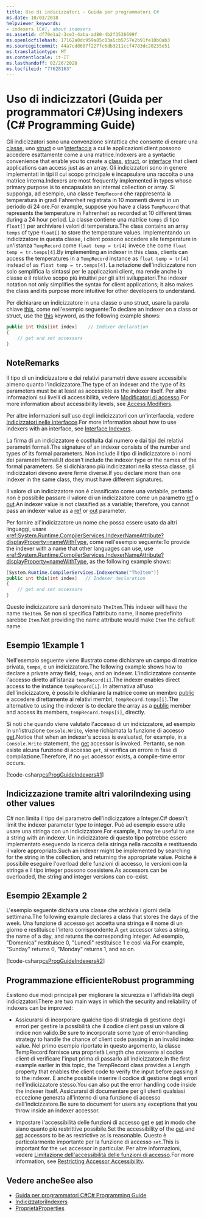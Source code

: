 ```yaml
---
title: Uso di indicizzatori - Guida per programmatori C#
ms.date: 10/03/2018
helpviewer_keywords:
- indexers [C#], about indexers
ms.assetid: df70e1a2-3ce3-4aba-ad80-4b2f3538699f
ms.openlocfilehash: 17162a0dc959a85c03a5cb5757e2b91fe10b0ab3
ms.sourcegitcommit: 44a7cd8687f227fc6db3211ccf4783dc20235e51
ms.translationtype: MT
ms.contentlocale: it-IT
ms.lasthandoff: 02/26/2020
ms.locfileid: "77628163"
---
```

# <a name="using-indexers-c-programming-guide"></a><span data-ttu-id="0a15c-102">Uso di indicizzatori (Guida per programmatori C#)</span><span class="sxs-lookup"><span data-stu-id="0a15c-102">Using indexers (C# Programming Guide)</span></span>

<span data-ttu-id="0a15c-103">Gli indicizzatori sono una convenzione sintattica che consente di creare una [classe](../../language-reference/keywords/class.md), uno [struct](../../language-reference/builtin-types/struct.md) o un'[interfaccia](../../language-reference/keywords/interface.md) a cui le applicazioni client possono accedere esattamente come a una matrice.</span><span class="sxs-lookup"><span data-stu-id="0a15c-103">Indexers are a syntactic convenience that enable you to create a [class](../../language-reference/keywords/class.md), [struct](../../language-reference/builtin-types/struct.md), or [interface](../../language-reference/keywords/interface.md) that client applications can access just as an array.</span></span> <span data-ttu-id="0a15c-104">Gli indicizzatori sono in genere implementati in tipi il cui scopo principale è incapsulare una raccolta o una matrice interna.</span><span class="sxs-lookup"><span data-stu-id="0a15c-104">Indexers are most frequently implemented in types whose primary purpose is to encapsulate an internal collection or array.</span></span> <span data-ttu-id="0a15c-105">Si supponga, ad esempio, una classe `TempRecord` che rappresenta la temperatura in gradi Fahrenheit registrata in 10 momenti diversi in un periodo di 24 ore.</span><span class="sxs-lookup"><span data-stu-id="0a15c-105">For example, suppose you have a class `TempRecord` that represents the temperature in Fahrenheit as recorded at 10 different times during a 24 hour period.</span></span> <span data-ttu-id="0a15c-106">La classe contiene una matrice `temps` di tipo `float[]` per archiviare i valori di temperatura.</span><span class="sxs-lookup"><span data-stu-id="0a15c-106">The class contains an array `temps` of type `float[]` to store the temperature values.</span></span> <span data-ttu-id="0a15c-107">Implementando un indicizzatore in questa classe, i client possono accedere alle temperature in un'istanza `TempRecord` come `float temp = tr[4]` invece che come `float temp = tr.temps[4]`.</span><span class="sxs-lookup"><span data-stu-id="0a15c-107">By implementing an indexer in this class, clients can access the temperatures in a `TempRecord` instance as `float temp = tr[4]` instead of as `float temp = tr.temps[4]`.</span></span> <span data-ttu-id="0a15c-108">La notazione dell'indicizzatore non solo semplifica la sintassi per le applicazioni client, ma rende anche la classe e il relativo scopo più intuitivi per gli altri sviluppatori.</span><span class="sxs-lookup"><span data-stu-id="0a15c-108">The indexer notation not only simplifies the syntax for client applications; it also makes the class and its purpose more intuitive for other developers to understand.</span></span>  
  
<span data-ttu-id="0a15c-109">Per dichiarare un indicizzatore in una classe o uno struct, usare la parola chiave [this](../../language-reference/keywords/this.md), come nell'esempio seguente:</span><span class="sxs-lookup"><span data-stu-id="0a15c-109">To declare an indexer on a class or struct, use the [this](../../language-reference/keywords/this.md) keyword, as the following example shows:</span></span>

```csharp
public int this[int index]    // Indexer declaration  
{  
    // get and set accessors  
}  
```

## <a name="remarks"></a><span data-ttu-id="0a15c-110">Note</span><span class="sxs-lookup"><span data-stu-id="0a15c-110">Remarks</span></span>

<span data-ttu-id="0a15c-111">Il tipo di un indicizzatore e dei relativi parametri deve essere accessibile almeno quanto l'indicizzatore.</span><span class="sxs-lookup"><span data-stu-id="0a15c-111">The type of an indexer and the type of its parameters must be at least as accessible as the indexer itself.</span></span> <span data-ttu-id="0a15c-112">Per altre informazioni sui livelli di accessibilità, vedere [Modificatori di accesso](../../language-reference/keywords/access-modifiers.md).</span><span class="sxs-lookup"><span data-stu-id="0a15c-112">For more information about accessibility levels, see [Access Modifiers](../../language-reference/keywords/access-modifiers.md).</span></span>  
  
 <span data-ttu-id="0a15c-113">Per altre informazioni sull'uso degli indicizzatori con un'interfaccia, vedere [Indicizzatori nelle interfacce](./indexers-in-interfaces.md).</span><span class="sxs-lookup"><span data-stu-id="0a15c-113">For more information about how to use indexers with an interface, see [Interface Indexers](./indexers-in-interfaces.md).</span></span>  
  
 <span data-ttu-id="0a15c-114">La firma di un indicizzatore è costituita dal numero e dai tipi dei relativi parametri formali.</span><span class="sxs-lookup"><span data-stu-id="0a15c-114">The signature of an indexer consists of the number and types of its formal parameters.</span></span> <span data-ttu-id="0a15c-115">Non include il tipo di indicizzatore o i nomi dei parametri formali.</span><span class="sxs-lookup"><span data-stu-id="0a15c-115">It doesn't include the indexer type or the names of the formal parameters.</span></span> <span data-ttu-id="0a15c-116">Se si dichiarano più indicizzatori nella stessa classe, gli indicizzatori devono avere firme diverse.</span><span class="sxs-lookup"><span data-stu-id="0a15c-116">If you declare more than one indexer in the same class, they must have different signatures.</span></span>  
  
 <span data-ttu-id="0a15c-117">Il valore di un indicizzatore non è classificato come una variabile, pertanto non è possibile passare il valore di un indicizzatore come un parametro [ref](../../language-reference/keywords/ref.md) o [out](../../language-reference/keywords/out-parameter-modifier.md).</span><span class="sxs-lookup"><span data-stu-id="0a15c-117">An indexer value is not classified as a variable; therefore, you cannot pass an indexer value as a [ref](../../language-reference/keywords/ref.md) or [out](../../language-reference/keywords/out-parameter-modifier.md) parameter.</span></span>  
  
 <span data-ttu-id="0a15c-118">Per fornire all'indicizzatore un nome che possa essere usato da altri linguaggi, usare <xref:System.Runtime.CompilerServices.IndexerNameAttribute?displayProperty=nameWithType>, come nell'esempio seguente:</span><span class="sxs-lookup"><span data-stu-id="0a15c-118">To provide the indexer with a name that other languages can use, use <xref:System.Runtime.CompilerServices.IndexerNameAttribute?displayProperty=nameWithType>, as the following example shows:</span></span>  

```csharp
[System.Runtime.CompilerServices.IndexerName("TheItem")]  
public int this[int index]   // Indexer declaration  
{
    // get and set accessors  
}  
```

<span data-ttu-id="0a15c-119">Questo indicizzatore sarà denominato `TheItem`.</span><span class="sxs-lookup"><span data-stu-id="0a15c-119">This indexer will have the name `TheItem`.</span></span> <span data-ttu-id="0a15c-120">Se non si specifica l'attributo name, il nome predefinito sarebbe `Item`.</span><span class="sxs-lookup"><span data-stu-id="0a15c-120">Not providing the name attribute would make `Item` the default name.</span></span>  
  
## <a name="example-1"></a><span data-ttu-id="0a15c-121">Esempio 1</span><span class="sxs-lookup"><span data-stu-id="0a15c-121">Example 1</span></span>  
  
<span data-ttu-id="0a15c-122">Nell'esempio seguente viene illustrato come dichiarare un campo di matrice privata, `temps`, e un indicizzatore.</span><span class="sxs-lookup"><span data-stu-id="0a15c-122">The following example shows how to declare a private array field, `temps`, and an indexer.</span></span> <span data-ttu-id="0a15c-123">L'indicizzatore consente l'accesso diretto all'istanza `tempRecord[i]`.</span><span class="sxs-lookup"><span data-stu-id="0a15c-123">The indexer enables direct access to the instance `tempRecord[i]`.</span></span> <span data-ttu-id="0a15c-124">In alternativa all'uso dell'indicizzatore, è possibile dichiarare la matrice come un membro [public](../../language-reference/keywords/public.md) e accedere direttamente ai relativi membri, `tempRecord.temps[i]`.</span><span class="sxs-lookup"><span data-stu-id="0a15c-124">The alternative to using the indexer is to declare the array as a [public](../../language-reference/keywords/public.md) member and access its members, `tempRecord.temps[i]`, directly.</span></span>  
  
 <span data-ttu-id="0a15c-125">Si noti che quando viene valutato l'accesso di un indicizzatore, ad esempio in un'istruzione `Console.Write`, viene richiamata la funzione di accesso [get](../../language-reference/keywords/get.md).</span><span class="sxs-lookup"><span data-stu-id="0a15c-125">Notice that when an indexer's access is evaluated, for example, in a `Console.Write` statement, the [get](../../language-reference/keywords/get.md) accessor is invoked.</span></span> <span data-ttu-id="0a15c-126">Pertanto, se non esiste alcuna funzione di accesso `get`, si verifica un errore in fase di compilazione.</span><span class="sxs-lookup"><span data-stu-id="0a15c-126">Therefore, if no `get` accessor exists, a compile-time error occurs.</span></span>  
  
 [!code-csharp[csProgGuideIndexers#1](~/samples/snippets/csharp/VS_Snippets_VBCSharp/csProgGuideIndexers/CS/Indexers.cs#1)]  
  
## <a name="indexing-using-other-values"></a><span data-ttu-id="0a15c-127">Indicizzazione tramite altri valori</span><span class="sxs-lookup"><span data-stu-id="0a15c-127">Indexing using other values</span></span>

<span data-ttu-id="0a15c-128">C# non limita il tipo del parametro dell'indicizzatore a Integer.</span><span class="sxs-lookup"><span data-stu-id="0a15c-128">C# doesn't limit the indexer parameter type to integer.</span></span> <span data-ttu-id="0a15c-129">Può ad esempio essere utile usare una stringa con un indicizzatore.</span><span class="sxs-lookup"><span data-stu-id="0a15c-129">For example, it may be useful to use a string with an indexer.</span></span> <span data-ttu-id="0a15c-130">Un indicizzatore di questo tipo potrebbe essere implementato eseguendo la ricerca della stringa nella raccolta e restituendo il valore appropriato.</span><span class="sxs-lookup"><span data-stu-id="0a15c-130">Such an indexer might be implemented by searching for the string in the collection, and returning the appropriate value.</span></span> <span data-ttu-id="0a15c-131">Poiché è possibile eseguire l'overload delle funzioni di accesso, le versioni con la stringa e il tipo integer possono coesistere.</span><span class="sxs-lookup"><span data-stu-id="0a15c-131">As accessors can be overloaded, the string and integer versions can co-exist.</span></span>  
  
## <a name="example-2"></a><span data-ttu-id="0a15c-132">Esempio 2</span><span class="sxs-lookup"><span data-stu-id="0a15c-132">Example 2</span></span>  
  
<span data-ttu-id="0a15c-133">L'esempio seguente dichiara una classe che archivia i giorni della settimana.</span><span class="sxs-lookup"><span data-stu-id="0a15c-133">The following example declares a class that stores the days of the week.</span></span> <span data-ttu-id="0a15c-134">Una funzione di accesso `get` accetta una stringa e il nome di un giorno e restituisce l'intero corrispondente.</span><span class="sxs-lookup"><span data-stu-id="0a15c-134">A `get` accessor takes a string, the name of a day, and returns the corresponding integer.</span></span> <span data-ttu-id="0a15c-135">Ad esempio, "Domenica" restituisce 0, "Lunedì" restituisce 1 e così via.</span><span class="sxs-lookup"><span data-stu-id="0a15c-135">For example, "Sunday" returns 0, "Monday" returns 1, and so on.</span></span>  
  
 [!code-csharp[csProgGuideIndexers#2](~/samples/snippets/csharp/VS_Snippets_VBCSharp/csProgGuideIndexers/CS/Indexers.cs#2)]  
  
## <a name="robust-programming"></a><span data-ttu-id="0a15c-136">Programmazione efficiente</span><span class="sxs-lookup"><span data-stu-id="0a15c-136">Robust programming</span></span>

 <span data-ttu-id="0a15c-137">Esistono due modi principali per migliorare la sicurezza e l'affidabilità degli indicizzatori:</span><span class="sxs-lookup"><span data-stu-id="0a15c-137">There are two main ways in which the security and reliability of indexers can be improved:</span></span>  
  
- <span data-ttu-id="0a15c-138">Assicurarsi di incorporare qualche tipo di strategia di gestione degli errori per gestire la possibilità che il codice client passi un valore di indice non valido.</span><span class="sxs-lookup"><span data-stu-id="0a15c-138">Be sure to incorporate some type of error-handling strategy to handle the chance of client code passing in an invalid index value.</span></span> <span data-ttu-id="0a15c-139">Nel primo esempio riportato in questo argomento, la classe TempRecord fornisce una proprietà Length che consente al codice client di verificare l'input prima di passarlo all'indicizzatore.</span><span class="sxs-lookup"><span data-stu-id="0a15c-139">In the first example earlier in this topic, the TempRecord class provides a Length property that enables the client code to verify the input before passing it to the indexer.</span></span> <span data-ttu-id="0a15c-140">È anche possibile inserire il codice di gestione degli errori nell'indicizzatore stesso.</span><span class="sxs-lookup"><span data-stu-id="0a15c-140">You can also put the error handling code inside the indexer itself.</span></span> <span data-ttu-id="0a15c-141">Assicurarsi di documentare per gli utenti qualsiasi eccezione generata all'interno di una funzione di accesso dell'indicizzatore.</span><span class="sxs-lookup"><span data-stu-id="0a15c-141">Be sure to document for users any exceptions that you throw inside an indexer accessor.</span></span>  
  
- <span data-ttu-id="0a15c-142">Impostare l'accessibilità delle funzioni di accesso [get](../../language-reference/keywords/get.md) e [set](../../language-reference/keywords/set.md) in modo che siano quanto più restrittive possibile.</span><span class="sxs-lookup"><span data-stu-id="0a15c-142">Set the accessibility of the [get](../../language-reference/keywords/get.md) and [set](../../language-reference/keywords/set.md) accessors to be as restrictive as is reasonable.</span></span> <span data-ttu-id="0a15c-143">Questo è particolarmente importante per la funzione di accesso `set`.</span><span class="sxs-lookup"><span data-stu-id="0a15c-143">This is important for the `set` accessor in particular.</span></span> <span data-ttu-id="0a15c-144">Per altre informazioni, vedere [Limitazione dell'accessibilità delle funzioni di accesso](../classes-and-structs/restricting-accessor-accessibility.md).</span><span class="sxs-lookup"><span data-stu-id="0a15c-144">For more information, see [Restricting Accessor Accessibility](../classes-and-structs/restricting-accessor-accessibility.md).</span></span>  
  
## <a name="see-also"></a><span data-ttu-id="0a15c-145">Vedere anche</span><span class="sxs-lookup"><span data-stu-id="0a15c-145">See also</span></span>

- [<span data-ttu-id="0a15c-146">Guida per programmatori C#</span><span class="sxs-lookup"><span data-stu-id="0a15c-146">C# Programming Guide</span></span>](../index.md)
- [<span data-ttu-id="0a15c-147">Indicizzatori</span><span class="sxs-lookup"><span data-stu-id="0a15c-147">Indexers</span></span>](./index.md)
- [<span data-ttu-id="0a15c-148">Proprietà</span><span class="sxs-lookup"><span data-stu-id="0a15c-148">Properties</span></span>](../classes-and-structs/properties.md)

